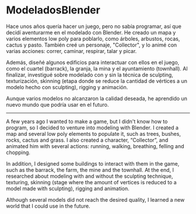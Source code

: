 # ModeladosBlender
Hace unos años quería hacer un juego, pero no sabía programar, así que decidí aventurarme en el modelado con Blender. He creado un mapa y varios elementos low poly para poblarlo, como árboles, arbustos, rocas, cactus y pasto. También creé un personaje, "Collector", y lo animé con varias acciones: correr, caminar, respirar, talar y picar.

Además, diseñé algunos edificios para interactuar con ellos en el juego, como el cuartel (barrack), la granja, la mina y el ayuntamiento (townhall). Al finalizar, investigué sobre modelado con y sin la técnica de sculpting, texturización, skinning (etapa donde se reduce la cantidad de vértices a un modelo hecho con sculpting), rigging y animación.

Aunque varios modelos no alcanzaron la calidad deseada, he aprendido un nuevo mundo que podría usar en el futuro.

-----------------------------------------------

A few years ago I wanted to make a game, but I didn't know how to program, so I decided to venture into modeling with Blender. I created a map and several low poly elements to populate it, such as trees, bushes, rocks, cactus and grass. I also created a character, “Collector”, and animated him with several actions: running, walking, breathing, felling and chopping.

In addition, I designed some buildings to interact with them in the game, such as the barrack, the farm, the mine and the townhall. At the end, I researched about modeling with and without the sculpting technique, texturing, skinning (stage where the amount of vertices is reduced to a model made with sculpting), rigging and animation.

Although several models did not reach the desired quality, I learned a new world that I could use in the future.
